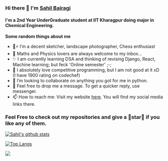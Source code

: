 ### Hi there 👋 I'm [Sahil Bairagi](http://sahil-k1509.github.io/)

#### I'm a 2nd Year UnderGraduate student at IIT Kharagpur doing major in Chemical Engineering. 

**Some random things about me**
- 🔭⚡ I’m a decent sketcher, landscape photographer, Chess enthusiast
- 🧮 Maths and Physics lovers are always welcome to my inbox...
- ✨ I am currently learning DSA and thinking of revising Django, React, Machine learning; but feck 'Online semester' ;-;
- 💓 I absolutely love competitive programming, but I am not good at it xD (I have 1900 rating on codechef)
- 👯 I’m looking to collaborate on anything you got for me in python.
- 💬 Feel free to drop me a message. To get a quicker reply, use messenger.
- 📫 How to reach me: Visit my website [here](http://sahil-k1509.github.io/). You will find my social media links there.

### Feel Free to check out my repositories and give a 🌟star🌟 if you like any of them. 

[![Sahil's github stats](https://github-readme-stats.vercel.app/api?username=Sahil-k1509&show_icons=true&theme=radical&count_private=true)](https://github.com/anuraghazra/github-readme-stats)

[![Top Langs](https://github-readme-stats.vercel.app/api/top-langs/?username=Sahil-k1509&layout=compact)](https://github.com/anuraghazra/github-readme-stats)

![](https://komarev.com/ghpvc/?username=Sahil-k1509&style=flat-square)
